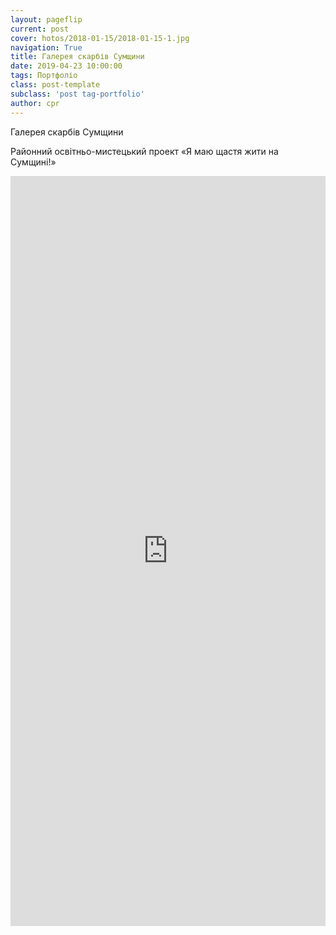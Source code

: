 ```yaml
---
layout: pageflip
current: post
cover: hotos/2018-01-15/2018-01-15-1.jpg
navigation: True
title: Галерея скарбів Сумщини
date: 2019-04-23 10:00:00
tags: Портфоліо
class: post-template
subclass: 'post tag-portfolio'
author: cpr
---
```


Галерея скарбів Сумщини

Районний освітньо-мистецький проект «Я маю щастя жити на Сумщині!»

<iframe src="https://cdn.flipsnack.com/widget/v2/widget.html?hash=ftmlv5icb" width="100%" height="1200" seamless="seamless" scrolling="no" frameBorder="0" allowFullScreen></iframe>
